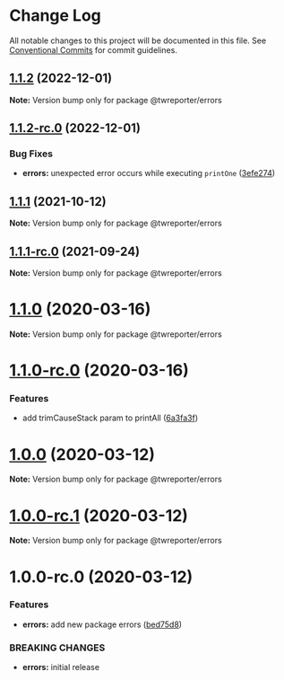 # Change Log

All notable changes to this project will be documented in this file.
See [Conventional Commits](https://conventionalcommits.org) for commit guidelines.

## [1.1.2](https://github.com/twreporter/twreporter-npm-packages/compare/@twreporter/errors@1.1.2-rc.0...@twreporter/errors@1.1.2) (2022-12-01)

**Note:** Version bump only for package @twreporter/errors





## [1.1.2-rc.0](https://github.com/twreporter/twreporter-npm-packages/compare/@twreporter/errors@1.1.1...@twreporter/errors@1.1.2-rc.0) (2022-12-01)


### Bug Fixes

* **errors:** unexpected error occurs while executing `printOne` ([3efe274](https://github.com/twreporter/twreporter-npm-packages/commit/3efe274696e29b40cacbaacacb7b0bc678cf671d))





## [1.1.1](https://github.com/twreporter/twreporter-npm-packages/compare/@twreporter/errors@1.1.1-rc.0...@twreporter/errors@1.1.1) (2021-10-12)

**Note:** Version bump only for package @twreporter/errors





## [1.1.1-rc.0](https://github.com/twreporter/twreporter-npm-packages/compare/@twreporter/errors@1.1.0...@twreporter/errors@1.1.1-rc.0) (2021-09-24)

**Note:** Version bump only for package @twreporter/errors





# [1.1.0](https://github.com/twreporter/twreporter-npm-packages/compare/@twreporter/errors@1.1.0-rc.0...@twreporter/errors@1.1.0) (2020-03-16)

**Note:** Version bump only for package @twreporter/errors





# [1.1.0-rc.0](https://github.com/twreporter/twreporter-npm-packages/compare/@twreporter/errors@1.0.0...@twreporter/errors@1.1.0-rc.0) (2020-03-16)


### Features

* add trimCauseStack param to printAll ([6a3fa3f](https://github.com/twreporter/twreporter-npm-packages/commit/6a3fa3fab032c0999595d63851a8aa1e24752d16))





# [1.0.0](https://github.com/twreporter/twreporter-npm-packages/compare/@twreporter/errors@1.0.0-rc.1...@twreporter/errors@1.0.0) (2020-03-12)

**Note:** Version bump only for package @twreporter/errors

# [1.0.0-rc.1](https://github.com/twreporter/twreporter-npm-packages/compare/@twreporter/errors@1.0.0-rc.0...@twreporter/errors@1.0.0-rc.1) (2020-03-12)

**Note:** Version bump only for package @twreporter/errors

# 1.0.0-rc.0 (2020-03-12)

### Features

- **errors:** add new package errors ([bed75d8](https://github.com/twreporter/twreporter-npm-packages/commit/bed75d8ee55198215b56644d4b63092297feec7c))

### BREAKING CHANGES

- **errors:** initial release
